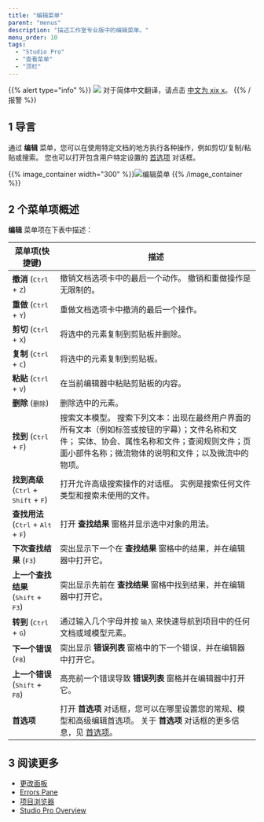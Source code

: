 ```yaml
---
title: "编辑菜单"
parent: "menus"
description: "描述工作室专业版中的编辑菜单。"
menu_order: 10
tags:
  - "Studio Pro"
  - "查看菜单"
  - "顶栏"
---
```


{{% alert type="info" %}}
<img src="attachments/chinese-translation/china.png" style="display: inline-block; margin: 0" /> 对于简体中文翻译，请点击 [中文为 xix x](https://cdn.mendix.tencent-cloud.com/documentation/refguide8/edit-menu.pdf)。
{{% /报警 %}}

## 1 导言

通过 **编辑** 菜单，您可以在使用特定文档的地方执行各种操作，例如剪切/复制/粘贴或搜索。 您也可以打开包含用户特定设置的 [首选项](preferences-dialog) 对话框。

{{% image_container width="300" %}}![编辑菜单](attachments/edit-menu/edit-menu.png)
{{% /image_container %}}

## 2 个菜单项概述

**编辑** 菜单项在下表中描述：

| 菜单项(快捷键)                                                     | 描述                                                                                                   |
| ------------------------------------------------------------ | ---------------------------------------------------------------------------------------------------- |
| **撤消** (<kbd>Ctrl</kbd> + <kbd>Z</kbd>)                      | 撤销文档选项卡中的最后一个动作。 撤销和重做操作是无限制的。                                                                       |
| **重做** (<kbd>Ctrl</kbd> + <kbd>Y</kbd>)                      | 重做文档选项卡中撤消的最后一个操作。                                                                                   |
| **剪切** (<kbd>Ctrl</kbd> + <kbd>X</kbd>)                      | 将选中的元素复制到剪贴板并删除。                                                                                     |
| **复制** (<kbd>Ctrl</kbd> + <kbd>C</kbd>)                      | 将选中的元素复制到剪贴板。                                                                                        |
| **粘贴** (<kbd>Ctrl</kbd> + <kbd>V</kbd>)                      | 在当前编辑器中粘贴剪贴板的内容。                                                                                     |
| **删除** (<kbd>删除</kbd>)                                       | 删除选中的元素。                                                                                             |
| **找到** (<kbd>Ctrl</kbd> + <kbd>F</kbd>)                      | 搜索文本模型。 搜索下列文本：出现在最终用户界面的所有文本（例如标签或按钮的字幕）；文件名称和文件； 实体、协会、属性名称和文件；查阅规则文件；页面小部件名称；微流物体的说明和文件；以及微流中的物项。 |
| **找到高级** (<kbd>Ctrl</kbd> + <kbd>Shift</kbd> + <kbd>F</kbd>) | 打开允许高级搜索操作的对话框。 实例是搜索任何文件类型和搜索未使用的文件。                                                                |
| **查找用法** (<kbd>Ctrl</kbd> + <kbd>Alt</kbd> + <kbd>F</kbd>)   | 打开 **查找结果** 窗格并显示选中对象的用法。                                                                            |
| **下次查找结果** (<kbd>F3</kbd>)                                   | 突出显示下一个在 **查找结果** 窗格中的结果，并在编辑器中打开它。                                                                  |
| **上一个查找结果** (<kbd>Shift</kbd> + <kbd>F3</kbd>)               | 突出显示先前在 **查找结果** 窗格中找到结果，并在编辑器中打开它。                                                                  |
| **转到** (<kbd>Ctrl</kbd> + <kbd>G</kbd>)                      | 通过输入几个字母并按 <kbd>输入</kbd> 来快速导航到项目中的任何文档或域模型元素。                                                       |
| **下一个错误** (<kbd>F8</kbd>)                                    | 突出显示 **错误列表** 窗格中的下一个错误，并在编辑器中打开它。                                                                   |
| **上一个错误** (<kbd>Shift</kbd> + <kbd>F8</kbd>)                 | 高亮前一个错误导致 **错误列表** 窗格并在编辑器中打开它。                                                                      |
| **首选项**                                                      | 打开 **首选项** 对话框，您可以在哪里设置您的常规、模型和高级编辑首选项。 关于 **首选项** 对话框的更多信息，见 [首选项](preferences-dialog)。             |

## 3 阅读更多

* [更改面板](changes-pane)
* [Errors Pane](errors-pane)
* [项目浏览器](project-explorer)
* [Studio Pro Overview](studio-pro-overview)
